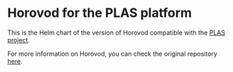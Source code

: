 # Horovod for the PLAS platform

This is the Helm chart of the version of Horovod compatible with the [PLAS project](https://github.com/PlatformedTasks/Documentation).

For more information on Horovod, you can check the original repository [here](https://github.com/uber/horovod).